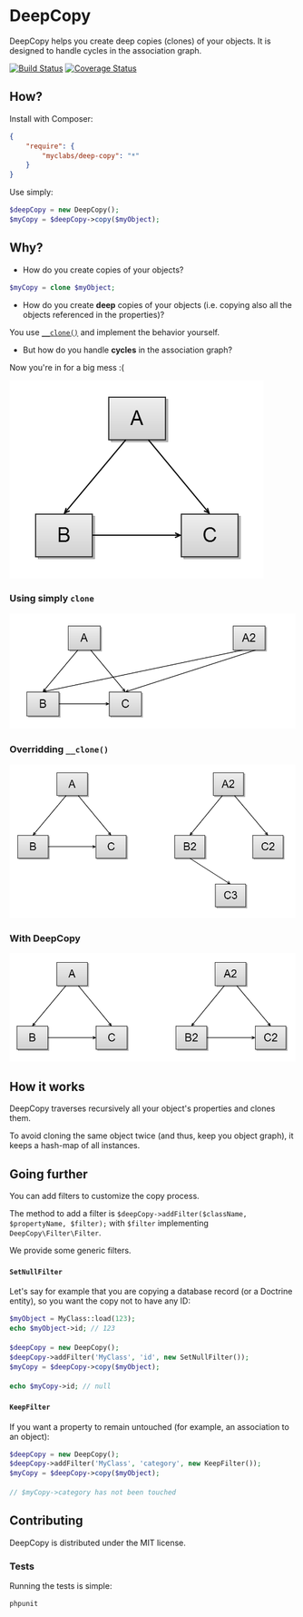 # DeepCopy

DeepCopy helps you create deep copies (clones) of your objects. It is designed to handle cycles in the association graph.

[![Build Status](https://travis-ci.org/myclabs/DeepCopy.png?branch=master)](https://travis-ci.org/myclabs/DeepCopy) [![Coverage Status](https://coveralls.io/repos/myclabs/DeepCopy/badge.png?branch=master)](https://coveralls.io/r/myclabs/DeepCopy?branch=master)


## How?

Install with Composer:

```json
{
	"require": {
		"myclabs/deep-copy": "*"
	}
}
```

Use simply:

```php
$deepCopy = new DeepCopy();
$myCopy = $deepCopy->copy($myObject);
```


## Why?

- How do you create copies of your objects?

```php
$myCopy = clone $myObject;
```

- How do you create **deep** copies of your objects (i.e. copying also all the objects referenced in the properties)?

You use [`__clone()`](http://www.php.net/manual/en/language.oop5.cloning.php#object.clone) and implement the behavior yourself.

- But how do you handle **cycles** in the association graph?

Now you're in for a big mess :(

![association graph](doc/graph.png)

### Using simply `clone`

![Using clone](doc/clone.png)

### Overridding `__clone()`

![Overridding __clone](doc/deep-clone.png)

### With DeepCopy

![With DeepCopy](doc/deep-copy.png)


## How it works

DeepCopy traverses recursively all your object's properties and clones them.

To avoid cloning the same object twice (and thus, keep you object graph), it keeps a hash-map of all instances.


## Going further

You can add filters to customize the copy process.

The method to add a filter is `$deepCopy->addFilter($className, $propertyName, $filter);` with `$filter` implementing `DeepCopy\Filter\Filter`.

We provide some generic filters.

#### `SetNullFilter`

Let's say for example that you are copying a database record (or a Doctrine entity), so you want the copy not to have any ID:

```php
$myObject = MyClass::load(123);
echo $myObject->id; // 123

$deepCopy = new DeepCopy();
$deepCopy->addFilter('MyClass', 'id', new SetNullFilter());
$myCopy = $deepCopy->copy($myObject);

echo $myCopy->id; // null
```

#### `KeepFilter`

If you want a property to remain untouched (for example, an association to an object):

```php
$deepCopy = new DeepCopy();
$deepCopy->addFilter('MyClass', 'category', new KeepFilter());
$myCopy = $deepCopy->copy($myObject);

// $myCopy->category has not been touched
```


## Contributing

DeepCopy is distributed under the MIT license.

### Tests

Running the tests is simple:

```php
phpunit
```
